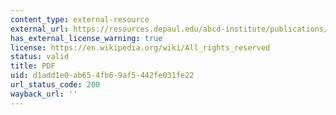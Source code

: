 ```yaml
---
content_type: external-resource
external_url: https://resources.depaul.edu/abcd-institute/publications/Documents/1992_MappingCommunityCapacity.pdf
has_external_license_warning: true
license: https://en.wikipedia.org/wiki/All_rights_reserved
status: valid
title: PDF
uid: d1add1e0-ab65-4fb6-9af5-442fe031fe22
url_status_code: 200
wayback_url: ''
---
```


